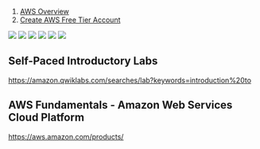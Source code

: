 1. [AWS Overview](https://d0.awsstatic.com/whitepapers/aws-overview.pdf)
2. [Create AWS Free Tier Account](https://aws.amazon.com/free/)


[![](http://img.youtube.com/vi/mZ5H8sn_2ZI/0.jpg)](http://www.youtube.com/watch?v=mZ5H8sn_2ZI "")
[![](http://img.youtube.com/vi/r4YIdn2eTm4/0.jpg)](http://www.youtube.com/watch?v=r4YIdn2eTm4 "")
[![](http://img.youtube.com/vi/0iQBAss5u38/0.jpg)](http://www.youtube.com/watch?v=0iQBAss5u38 "")
[![](http://img.youtube.com/vi/qcY-uiEHhn0/0.jpg)](http://www.youtube.com/watch?v=qcY-uiEHhn0 "")
[![](http://img.youtube.com/vi/ubCNZRNjhyo/0.jpg)](http://www.youtube.com/watch?v=ubCNZRNjhyo "")
[![](http://img.youtube.com/vi/IT1X42D1KeA/0.jpg)](http://www.youtube.com/watch?v=IT1X42D1KeA "")


## Self-Paced Introductory Labs ##
https://amazon.qwiklabs.com/searches/lab?keywords=introduction%20to

## AWS Fundamentals - Amazon Web Services Cloud Platform ## 
https://aws.amazon.com/products/
